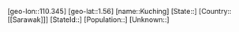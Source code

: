 ﻿---
location: [1.56,110.345]
type: City
tags:
- geo/City


SpocWebEntityId: 139691
isDeleted: false
confidential: public

---
[geo-lon::110.345]
[geo-lat::1.56]
[name::Kuching]
[State::]
[Country::[[Sarawak]]]
[StateId::]
[Population::]
[Unknown::]

